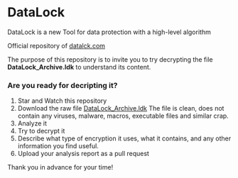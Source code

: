 # DataLock
DataLock is a new Tool for data protection with a high-level algorithm

Official repository of [datalck.com](https://www.datalck.com/)

The purpose of this repository is to invite you to try decrypting the file **DataLock_Archive.ldk**
to understand its content.

### Are you ready for decripting it? 
1. Star and Watch this repository
2. Download the raw file [DataLock_Archive.ldk](https://github.com/rinorusso/datalock/blob/main/DataLock_Archive.ldk) The file is clean, does not contain any viruses, malware, macros, executable files and similar crap.
3. Analyze it
4. Try to decrypt it
5. Describe what type of encryption it uses, what it contains, and any other information you find useful.
6. Upload your analysis report as a pull request

Thank you in advance for your time!
